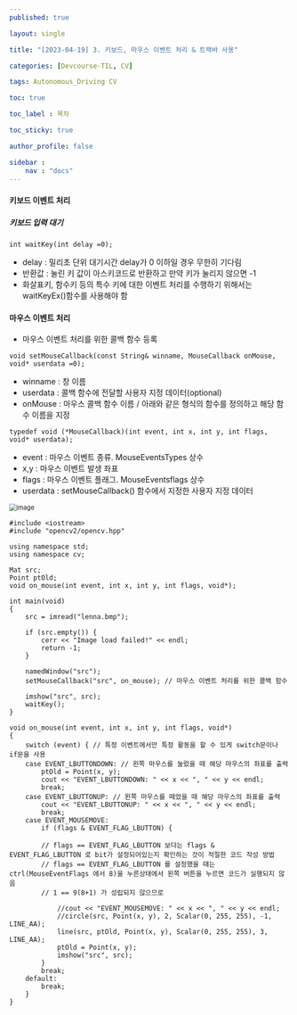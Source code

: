 ```yaml
---
published: true

layout: single

title: "[2023-04-19] 3. 키보드, 마우스 이벤트 처리 & 트랙바 사용"

categories: [Devcourse-TIL, CV]

tags: Autonomous_Driving CV

toc: true

toc_label : 목차

toc_sticky: true

author_profile: false

sidebar :
    nav : "docs"
---
```


####  키보드 이벤트 처리



##### 키보드 입력 대기

```
int waitKey(int delay =0);
```

- delay : 밀리초 단위 대기시간 delay가 0 이하일 경우 무한히 기다림
- 반환값 : 눌린 키 값이 아스키코드로 반환하고 만약 키가 눌리지 않으면 -1
- 화살표키, 함수키 등의 특수 키에 대한 이벤트 처리를 수행하기 위해서는 waitKeyEx()함수를 사용해야 함



#### 마우스 이벤트 처리

- 마우스 이벤트 처리를 위한 콜백 함수 등록

```
void setMouseCallback(const String& winname, MouseCallback onMouse, void* userdata =0);
```

- winname : 창 이름
- userdata : 콜백 함수에 전달할 사용자 지정 데이터(optional)
- onMouse : 마우스 콜백 함수 이름 / 아래와 같은 형식의 함수를 정의하고 해당 함수 이름을 지정

```
typedef void (*MouseCallback)(int event, int x, int y, int flags, void* userdata);
```

- event : 마우스 이벤트 종류. MouseEventsTypes 상수
- x,y : 마우스 이벤트 발생 좌표
- flags : 마우스 이벤트 플래그. MouseEventsflags 상수
- userdata : setMouseCallback() 함수에서 지정한 사용자 지정 데이터

<img src="https://user-images.githubusercontent.com/116723552/233297103-794d6304-901f-4bad-951d-264292f2432b.png" alt="image" style="zoom: 80%;" />



```
#include <iostream>
#include "opencv2/opencv.hpp"

using namespace std;
using namespace cv;

Mat src;
Point ptOld;
void on_mouse(int event, int x, int y, int flags, void*);

int main(void)
{
	src = imread("lenna.bmp");

	if (src.empty()) {
		cerr << "Image load failed!" << endl;
		return -1;
	}
	
	namedWindow("src");
	setMouseCallback("src", on_mouse); // 마우스 이벤트 처리를 위한 콜백 함수

	imshow("src", src);
	waitKey();
}

void on_mouse(int event, int x, int y, int flags, void*)
{
	switch (event) { // 특정 이벤트에서만 특정 활동을 할 수 있게 switch문이나 if문을 사용
	case EVENT_LBUTTONDOWN: // 왼쪽 마우스를 눌렀을 때 해당 마우스의 좌표를 출력
		ptOld = Point(x, y);
		cout << "EVENT_LBUTTONDOWN: " << x << ", " << y << endl;
		break;
	case EVENT_LBUTTONUP: // 왼쪽 마우스를 떼었을 때 해당 마우스의 좌표를 출력
		cout << "EVENT_LBUTTONUP: " << x << ", " << y << endl;
		break;
	case EVENT_MOUSEMOVE:
		if (flags & EVENT_FLAG_LBUTTON) { 
		
		// flags == EVENT_FLAG_LBUTTON 보다는 flags & EVENT_FLAG_LBUTTON 로 bit가 설정되어있는지 확인하는 것이 적절한 코드 작성 방법
		// flags == EVENT_FLAG_LBUTTON 를 설정했을 때는 ctrl(MouseEventFlags 에서 8)을 누른상태에서 왼쪽 버튼을 누르면 코드가 실행되지 않음
        // 1 == 9(8+1) 가 성립되지 않으므로
        
			//cout << "EVENT_MOUSEMOVE: " << x << ", " << y << endl;
			//circle(src, Point(x, y), 2, Scalar(0, 255, 255), -1, LINE_AA);
			line(src, ptOld, Point(x, y), Scalar(0, 255, 255), 3, LINE_AA);
			ptOld = Point(x, y);
			imshow("src", src);
		}
		break;
	default:
		break;
	}
}

```

